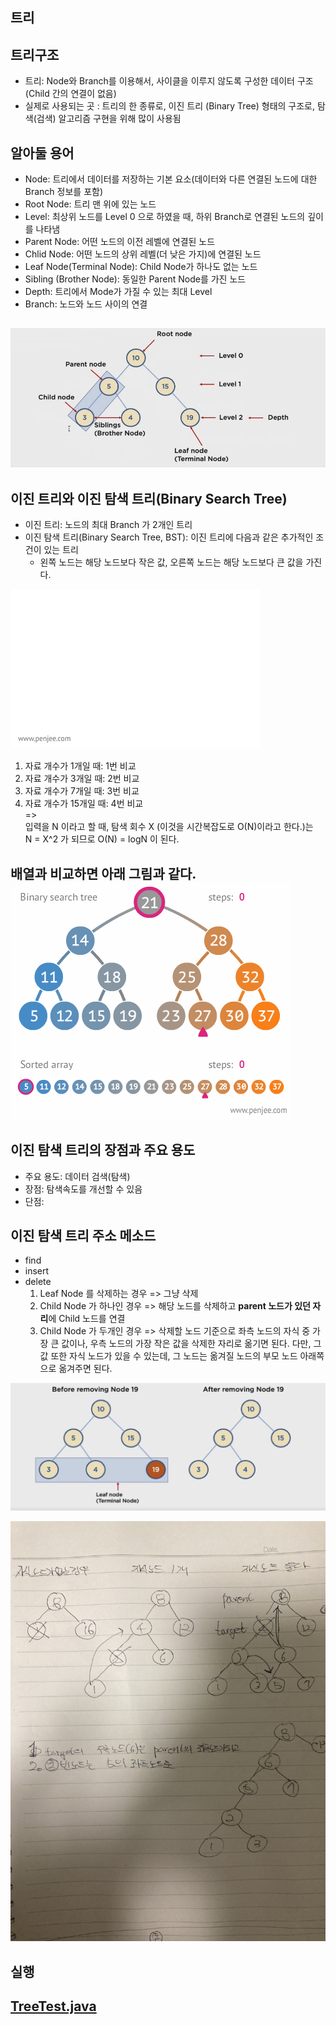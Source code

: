 트리
-

## 트리구조
* 트리: Node와 Branch를 이용해서, 사이클을 이루지 않도록 구성한 데이터 구조 (Child 간의 연결이 없음)
* 실제로 사용되는 곳 : 트리의 한 종류로, 이진 트리 (Binary Tree) 형태의 구조로, 탐색(검색) 알고리즘 구현을 위해 많이 사용됨

## 알아둘 용어
* Node: 트리에서 데이터를 저장하는 기본 요소(데이터와 다른 연결된 노드에 대한 Branch 정보를 포함)
* Root Node: 트리 맨 위에 있는 노드
* Level: 최상위 노드를 Level 0 으로 하였을 때, 하위 Branch로 연결된 노드의 깊이를 나타냄
* Parent Node: 어떤 노드의 이전 레벨에 연결된 노드
* Chlid Node: 어떤 노드의 상위 레벨(더 낮은 가지)에 연결된 노드
* Leaf Node(Terminal Node): Child Node가 하나도 없는 노드
* Sibling (Brother Node): 동일한 Parent Node를 가진 노드
* Depth: 트리에서 Mode가 가질 수 있는 최대 Level
* Branch: 노드와 노드 사이의 연결

![트리구조](./tree.png)
---
## 이진 트리와 이진 탐색 트리(Binary Search Tree)
* 이진 트리: 노드의 최대 Branch 가 2개인 트리
* 이진 탐색 트리(Binary Search Tree, BST): 이진 트리에 다음과 같은 추가적인 조건이 있는 트리
    - 왼쪽 노드는 해당 노드보다 작은 값, 오른쪽 노드는 해당 노드보다 큰 값을 가진다.

![이진 탐색트리 구조](./binary-search-tree-insertion-animation.gif)
1. 자료 개수가 1개일 때: 1번 비교
2. 자료 개수가 3개일 때: 2번 비교
3. 자료 개수가 7개일 때: 3번 비교
4. 자료 개수가 15개일 때: 4번 비교  
=>   
입력을 N 이라고 할 때, 탐색 회수 X (이것을 시간복잡도로 O(N)이라고 한다.)는  
N = X^2 가 되므로 O(N) = logN 이 된다.  

배열과 비교하면 아래 그림과 같다.
![이진 탐색과 배열의 비교](./binary-search-tree-sorted-array-animation.gif)
---

## 이진 탐색 트리의 장점과 주요 용도
* 주요 용도: 데이터 검색(탐색)
* 장점: 탐색속도를 개선할 수 있음
* 단점:

## 이진 탐색 트리 주소 메소드
* find
* insert
* delete
    1. Leaf Node 를 삭제하는 경우 => 그냥 삭제
    2. Child Node 가 하나인 경우 => 해당 노드를 삭제하고 **parent 노드가 있던 자리**에 Child 노드를 연결
    3. Child Node 가 두개인 경우 => 삭제할 노드 기준으로 좌측 노드의 자식 중 가장 큰 값이나, 우측 노드의 가장 작은 값을 삭제한 자리로 옮기면 된다. 다만, 그 값 또한 자식 노드가 있을 수 있는데, 그 노드는 옮겨질 노드의 부모 노드 아래쪽으로 옮겨주면 된다.

![Leaf Node 를 삭제하는 경우](./Leaf%20Node.png)

![tree의 delete 방식](./tree의%20delete%20방식.jpg)

## 실행
[TreeTest.java](../speedTest/TreeTest.java "TreeTest.java")
---